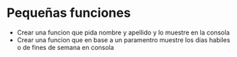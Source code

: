 # Pequeñas funciones

* Crear una funcion que pida nombre y apellido y lo muestre en la consola
* Crear una funcion que en base a un paramentro muestre los dias habiles o de fines de semana en consola
